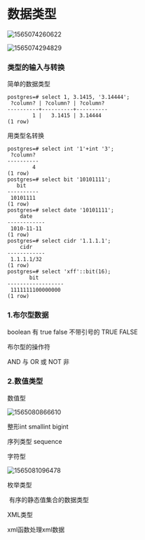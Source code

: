 # 数据类型



![1565074260622](C:\Users\LQ\AppData\Roaming\Typora\typora-user-images\1565074260622.png)

![1565074294829](C:\Users\LQ\AppData\Roaming\Typora\typora-user-images\1565074294829.png)

### 类型的输入与转换

简单的数据类型

```
postgres=# select 1, 3.1415, '3.14444';
 ?column? | ?column? | ?column? 
----------+----------+----------
        1 |   3.1415 | 3.14444
(1 row)
```

用类型名转换

```
postgres=# select int '1'+int '3';
 ?column? 
----------
        4
(1 row)
postgres=# select bit '10101111';
   bit    
----------
 10101111
(1 row)
postgres=# select date '10101111';
    date    
------------
 1010-11-11
(1 row)
postgres=# select cidr '1.1.1.1';
    cidr    
------------
 1.1.1.1/32
(1 row)
postgres=# select 'xff'::bit(16);
       bit        
------------------
 1111111100000000
(1 row)
```

### 1.布尔型数据

boolean 有 true  false   不带引号的 TRUE FALSE

布尔型的操作符

AND 与 OR 或 NOT 非



### 2.数值类型

数值型

![1565080866610](C:\Users\LQ\AppData\Roaming\Typora\typora-user-images\1565080866610.png)

整形int smallint bigint

序列类型 sequence

字符型

![1565081096478](C:\Users\LQ\AppData\Roaming\Typora\typora-user-images\1565081096478.png)

枚举类型

​	有序的静态值集合的数据类型

XML类型

xml函数处理xml数据

